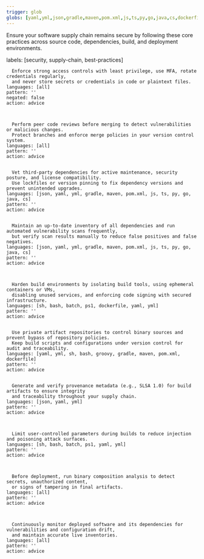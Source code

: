 ```yaml
---
trigger: glob
globs: [yaml,yml,json,gradle,maven,pom.xml,js,ts,py,go,java,cs,dockerfile,sh,bash,batch,ps1]
---
```



  Ensure your software supply chain remains secure by following these core practices across source code, dependencies, build, and deployment environments.

labels: [security, supply-chain, best-practices]



    
      Enforce strong access controls with least privilege, use MFA, rotate credentials regularly,
      and never store secrets or credentials in code or plaintext files.
    languages: [all]
    pattern: ''
    negated: false
    action: advice


    
      Perform peer code reviews before merging to detect vulnerabilities or malicious changes.  
      Protect branches and enforce merge policies in your version control system.
    languages: [all]
    pattern: ''
    action: advice

    
      Vet third-party dependencies for active maintenance, security posture, and license compatibility.
      Use lockfiles or version pinning to fix dependency versions and prevent unintended upgrades.
    languages: [json, yaml, yml, gradle, maven, pom.xml, js, ts, py, go, java, cs]
    pattern: ''
    action: advice

    
      Maintain an up-to-date inventory of all dependencies and run automated vulnerability scans frequently,
      but verify scan results manually to reduce false positives and false negatives.
    languages: [json, yaml, yml, gradle, maven, pom.xml, js, ts, py, go, java, cs]
    pattern: ''
    action: advice


    
      Harden build environments by isolating build tools, using ephemeral containers or VMs,
      disabling unused services, and enforcing code signing with secured infrastructure.
    languages: [sh, bash, batch, ps1, dockerfile, yaml, yml]
    pattern: ''
    action: advice

    
      Use private artifact repositories to control binary sources and prevent bypass of repository policies.
      Keep build scripts and configurations under version control for audit and traceability.
    languages: [yaml, yml, sh, bash, groovy, gradle, maven, pom.xml, dockerfile]
    pattern: ''
    action: advice

    
      Generate and verify provenance metadata (e.g., SLSA 1.0) for build artifacts to ensure integrity
      and traceability throughout your supply chain.
    languages: [json, yaml, yml]
    pattern: ''
    action: advice


    
      Limit user-controlled parameters during builds to reduce injection and poisoning attack surfaces.
    languages: [sh, bash, batch, ps1, yaml, yml]
    pattern: ''
    action: advice


    
      Before deployment, run binary composition analysis to detect secrets, unauthorized content,
      or signs of tampering in final artifacts.
    languages: [all]
    pattern: ''
    action: advice


    
      Continuously monitor deployed software and its dependencies for vulnerabilities and configuration drift,
      and maintain accurate live inventories.
    languages: [all]
    pattern: ''
    action: advice
```
